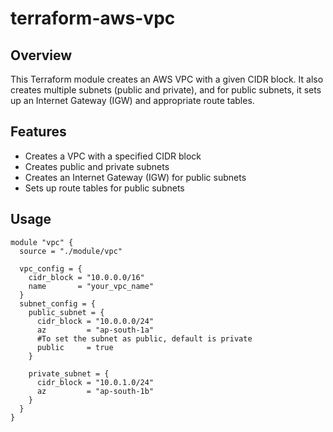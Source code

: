 # terraform-aws-vpc

## Overview

This Terraform module creates an AWS VPC with a given CIDR block. It also creates multiple subnets (public and private), and for public subnets, it sets up an Internet Gateway (IGW) and appropriate route tables.

## Features

- Creates a VPC with a specified CIDR block
- Creates public and private subnets
- Creates an Internet Gateway (IGW) for public subnets
- Sets up route tables for public subnets

## Usage
```
module "vpc" {
  source = "./module/vpc"

  vpc_config = {
    cidr_block = "10.0.0.0/16"
    name       = "your_vpc_name"
  }
  subnet_config = {
    public_subnet = {
      cidr_block = "10.0.0.0/24"
      az         = "ap-south-1a"
      #To set the subnet as public, default is private
      public     = true
    }

    private_subnet = {
      cidr_block = "10.0.1.0/24"
      az         = "ap-south-1b"
    }
  }
}
```